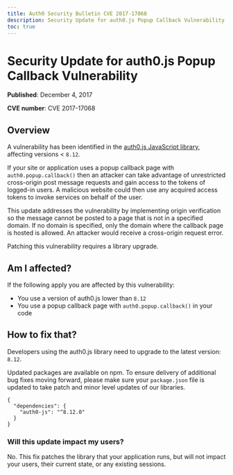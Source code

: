 ```yaml
---
title: Auth0 Security Bulletin CVE 2017-17068
description: Security Update for auth0.js Popup Callback Vulnerability (CVE 2017-17068)
toc: true
---
```

# Security Update for auth0.js Popup Callback Vulnerability

**Published**: December 4, 2017

**CVE number**: CVE 2017-17068

## Overview

A vulnerability has been identified in the [auth0.js JavaScript library](/libraries/auth0js), affecting versions < `8.12`.

If your site or application uses a popup callback page with `auth0.popup.callback()` then an attacker can take advantage of unrestricted cross-origin post message requests and gain access to the tokens of logged-in users. A malicious website could then use any acquired access tokens to invoke services on behalf of the user.

This update addresses the vulnerability by implementing origin verification so the message cannot be posted to a page that is not in a specified domain. If no domain is specified, only the domain where the callback page is hosted is allowed. An attacker would receive a cross-origin request error.

Patching this vulnerability requires a library upgrade.

## Am I affected?

If the following apply you are affected by this vulnerability:
- You use a version of auth0.js lower than `8.12`
- You use a popup callback page with `auth0.popup.callback()` in your code

## How to fix that?

Developers using the auth0.js library need to upgrade to the latest version: `8.12`.

Updated packages are available on npm. To ensure delivery of additional bug fixes moving forward, please make sure your `package.json` file is updated to take patch and minor level updates of our libraries.

```text
{
  "dependencies": {
    "auth0-js": "^8.12.0"
  }
}
```

### Will this update impact my users?

No. This fix patches the library that your application runs, but will not impact your users, their current state, or any existing sessions.